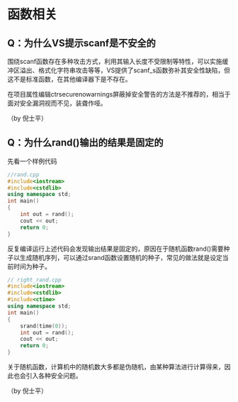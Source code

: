# 函数相关

## Q：为什么VS提示scanf是不安全的

围绕scanf函数存在多种攻击方式，利用其输入长度不受限制等特性，可以实施缓冲区溢出、格式化字符串攻击等等，VS提供了scanf\_s函数弥补其安全性缺陷，但这不是标准函数，在其他编译器下是不存在。

在项目属性编辑ctrsecurenowarnings屏蔽掉安全警告的方法是不推荐的，相当于面对安全漏洞视而不见，装聋作哑。

（by 倪士平）

## Q：为什么rand()输出的结果是固定的

先看一个样例代码

```cpp
//rand.cpp
#include<iostream>
#include<cstdlib>
using namespace std;
int main()
{
    int out = rand();
    cout << out;
    return 0;
}
```

反复编译运行上述代码会发现输出结果是固定的，原因在于随机函数rand()需要种子以生成随机序列，可以通过srand函数设置随机的种子，常见的做法就是设定当前时间为种子。

```cpp
// right_rand.cpp
#include<iostream>
#include<cstdlib>
#include<ctime>
using namespace std;
int main()
{
    srand(time(0));
    int out = rand();
    cout << out;
    return 0;
}
```

关于随机函数，计算机中的随机数大多都是伪随机，由某种算法进行计算得来，因此也会引入各种安全问题。

（by 倪士平）
